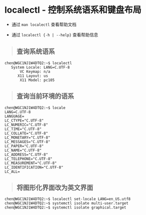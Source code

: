 # localectl - 控制系统语系和键盘布局

- 通过 `man localectl` 查看帮助文档

- 通过 `localectl {-h | --help}` 查看帮助信息

> ## 查询系统语系

```shell
chen@WGC1NJ1W4DTQ2:~$ localectl
   System Locale: LANG=C.UTF-8
       VC Keymap: n/a
      X11 Layout: us
       X11 Model: pc105
```

> ## 查询当前环境的语系

```shell
chen@WGC1NJ1W4DTQ2:~$ locale
LANG=C.UTF-8
LANGUAGE=
LC_CTYPE="C.UTF-8"
LC_NUMERIC="C.UTF-8"
LC_TIME="C.UTF-8"
LC_COLLATE="C.UTF-8"
LC_MONETARY="C.UTF-8"
LC_MESSAGES="C.UTF-8"
LC_PAPER="C.UTF-8"
LC_NAME="C.UTF-8"
LC_ADDRESS="C.UTF-8"
LC_TELEPHONE="C.UTF-8"
LC_MEASUREMENT="C.UTF-8"
LC_IDENTIFICATION="C.UTF-8"
LC_ALL=
```

> ## 将图形化界面改为英文界面

```shell
chen@WGC1NJ1W4DTQ2:~$ localectl set-locale LANG=en_US.utf8
chen@WGC1NJ1W4DTQ2:~$ systemctl isolate multi-user.target
chen@WGC1NJ1W4DTQ2:~$ systemctl isolate graphical.target
```
